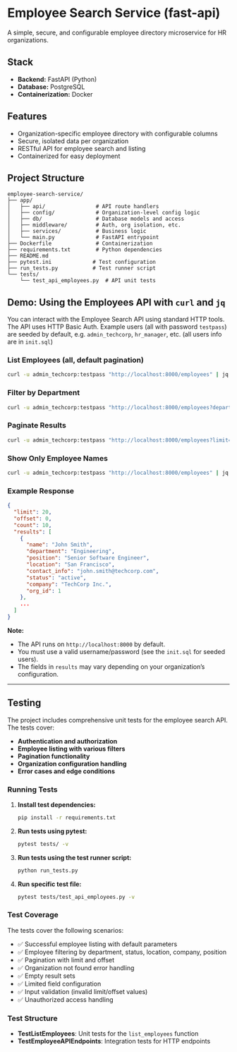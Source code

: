 # Employee Search Service (fast-api)

A simple, secure, and configurable employee directory microservice for HR organizations.

## Stack
- **Backend:** FastAPI (Python)
- **Database:** PostgreSQL
- **Containerization:** Docker

## Features
- Organization-specific employee directory with configurable columns
- Secure, isolated data per organization
- RESTful API for employee search and listing
- Containerized for easy deployment

## Project Structure
```
employee-search-service/
├── app/
│   ├── api/                # API route handlers
│   ├── config/             # Organization-level config logic
│   ├── db/                 # Database models and access
│   ├── middleware/         # Auth, org isolation, etc.
│   ├── services/           # Business logic
│   └── main.py             # FastAPI entrypoint
├── Dockerfile              # Containerization
├── requirements.txt        # Python dependencies
├── README.md
├── pytest.ini             # Test configuration
├── run_tests.py           # Test runner script
└── tests/
    └── test_api_employees.py  # API unit tests
```
## Demo: Using the Employees API with `curl` and `jq`

You can interact with the Employee Search API using standard HTTP tools. The API uses HTTP Basic Auth. Example users (all with password `testpass`) are seeded by default, e.g. `admin_techcorp`, `hr_manager`, etc. (all users info are in `init.sql`)

### List Employees (all, default pagination)

```bash
curl -u admin_techcorp:testpass "http://localhost:8000/employees" | jq
```

### Filter by Department

```bash
curl -u admin_techcorp:testpass "http://localhost:8000/employees?department=Engineering" | jq
```

### Paginate Results

```bash
curl -u admin_techcorp:testpass "http://localhost:8000/employees?limit=2&offset=2" | jq
```

### Show Only Employee Names

```bash
curl -u admin_techcorp:testpass "http://localhost:8000/employees" | jq '.results[].name'
```

### Example Response

```json
{
  "limit": 20,
  "offset": 0,
  "count": 10,
  "results": [
    {
      "name": "John Smith",
      "department": "Engineering",
      "position": "Senior Software Engineer",
      "location": "San Francisco",
      "contact_info": "john.smith@techcorp.com",
      "status": "active",
      "company": "TechCorp Inc.",
      "org_id": 1
    },
    ...
  ]
}
```

**Note:**  
- The API runs on `http://localhost:8000` by default.
- You must use a valid username/password (see the `init.sql` for seeded users).
- The fields in `results` may vary depending on your organization’s configuration.

---

## Testing

The project includes comprehensive unit tests for the employee search API. The tests cover:

- **Authentication and authorization**
- **Employee listing with various filters**
- **Pagination functionality**
- **Organization configuration handling**
- **Error cases and edge conditions**

### Running Tests

1. **Install test dependencies:**
   ```bash
   pip install -r requirements.txt
   ```

2. **Run tests using pytest:**
   ```bash
   pytest tests/ -v
   ```

3. **Run tests using the test runner script:**
   ```bash
   python run_tests.py
   ```

4. **Run specific test file:**
   ```bash
   pytest tests/test_api_employees.py -v
   ```

### Test Coverage

The tests cover the following scenarios:

- ✅ Successful employee listing with default parameters
- ✅ Employee filtering by department, status, location, company, position
- ✅ Pagination with limit and offset
- ✅ Organization not found error handling
- ✅ Empty result sets
- ✅ Limited field configuration
- ✅ Input validation (invalid limit/offset values)
- ✅ Unauthorized access handling

### Test Structure

- **TestListEmployees**: Unit tests for the `list_employees` function
- **TestEmployeeAPIEndpoints**: Integration tests for HTTP endpoints 